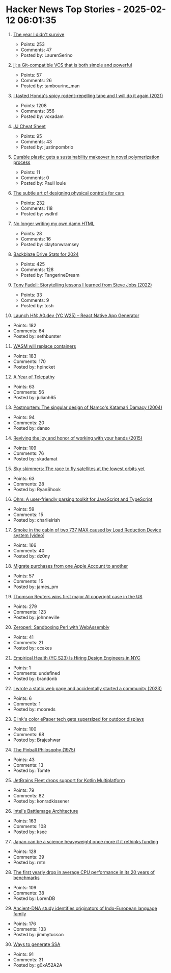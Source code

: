 # Hacker News Top Stories - 2025-02-12 06:01:35

1. [The year I didn't survive](https://bessstillman.substack.com/p/the-year-i-didnt-survive)
   - Points: 253
   - Comments: 47
   - Posted by: LaurenSerino

2. [jj: a Git-compatible VCS that is both simple and powerful](https://github.com/jj-vcs/jj)
   - Points: 57
   - Comments: 26
   - Posted by: tambourine_man

3. [I tasted Honda's spicy rodent-repelling tape and I will do it again (2021)](https://haterade.substack.com/p/i-tasted-hondas-spicy-rodent-repelling)
   - Points: 1208
   - Comments: 356
   - Posted by: voxadam

4. [JJ Cheat Sheet](https://justinpombrio.net/2025/02/11/jj-cheat-sheet.html)
   - Points: 95
   - Comments: 43
   - Posted by: justinpombrio

5. [Durable plastic gets a sustainability makeover in novel polymerization process](https://phys.org/news/2025-01-durable-plastic-sustainability-makeover-polymerization.html)
   - Points: 11
   - Comments: 0
   - Posted by: PaulHoule

6. [The subtle art of designing physical controls for cars](https://www.theturnsignalblog.com/the-subtle-art-of-designing-physical-control-for-cars/)
   - Points: 232
   - Comments: 118
   - Posted by: vsdlrd

7. [No longer writing my own damn HTML](https://claytonwramsey.com/blog/no-html/)
   - Points: 28
   - Comments: 16
   - Posted by: claytonwramsey

8. [Backblaze Drive Stats for 2024](https://www.backblaze.com/blog/backblaze-drive-stats-for-2024/)
   - Points: 425
   - Comments: 128
   - Posted by: TangerineDream

9. [Tony Fadell: Storytelling lessons I learned from Steve Jobs (2022)](https://www.fastcompany.com/90747313/steve-jobs-lessons-tony-fadell-build-book-excerpt)
   - Points: 33
   - Comments: 9
   - Posted by: tosh

10. [Launch HN: A0.dev (YC W25) – React Native App Generator](undefined)
   - Points: 182
   - Comments: 64
   - Posted by: sethburster

11. [WASM will replace containers](https://creston.blog/wasm-will-replace-containers/)
   - Points: 183
   - Comments: 170
   - Posted by: hpincket

12. [A Year of Telepathy](https://neuralink.com/blog/a-year-of-telepathy/)
   - Points: 63
   - Comments: 56
   - Posted by: julianh65

13. [Postmortem: The singular design of Namco's Katamari Damacy (2004)](https://www.gamedeveloper.com/design/postmortem-the-singular-design-of-namco-s-katamari-damacy-2004-)
   - Points: 94
   - Comments: 20
   - Posted by: danso

14. [Reviving the joy and honor of working with your hands (2015)](https://richmond.com/holmberg-reviving-the-joy-and-honor-of-working-with-your-hands-will-strengthen-our-nation/article_d8130166-855d-53b6-94e1-cb735edcd7cc.html)
   - Points: 109
   - Comments: 76
   - Posted by: skadamat

15. [Sky skimmers: The race to fly satellites at the lowest orbits yet](https://www.bbc.com/future/article/20250207-sky-skimmers-the-race-to-send-satellites-into-very-low-earth-orbits)
   - Points: 63
   - Comments: 28
   - Posted by: RyanShook

16. [Ohm: A user-friendly parsing toolkit for JavaScript and TypeScript](https://ohmjs.org/)
   - Points: 59
   - Comments: 15
   - Posted by: charlieirish

17. [Smoke in the cabin of two 737 MAX caused by Load Reduction Device system [video]](https://www.youtube.com/watch?v=swlVkYVSlIE)
   - Points: 166
   - Comments: 40
   - Posted by: dz0ny

18. [Migrate purchases from one Apple Account to another](https://support.apple.com/en-us/117294)
   - Points: 57
   - Comments: 15
   - Posted by: james_pm

19. [Thomson Reuters wins first major AI copyright case in the US](https://www.wired.com/story/thomson-reuters-ai-copyright-lawsuit/)
   - Points: 279
   - Comments: 123
   - Posted by: johnneville

20. [Zeroperl: Sandboxing Perl with WebAssembly](https://andrews.substack.com/p/zeroperl-sandboxed-perl-with-webassembly)
   - Points: 41
   - Comments: 21
   - Posted by: ccakes

21. [Empirical Health (YC S23) Is Hiring Design Engineers in NYC](https://www.ycombinator.com/companies/empirical-health/jobs/nZFQWLW-design-engineer)
   - Points: 1
   - Comments: undefined
   - Posted by: brandonb

22. [I wrote a static web page and accidentally started a community (2023)](https://localfirstweb.dev/blog/2023-05-29-i-wrote-a-static-web-page)
   - Points: 6
   - Comments: 1
   - Posted by: mooreds

23. [E Ink's color ePaper tech gets supersized for outdoor displays](https://newatlas.com/technology/e-ink-kaleido-outdoor-3-75-inch-displays/)
   - Points: 100
   - Comments: 68
   - Posted by: Brajeshwar

24. [The Pinball Philosophy (1975)](https://pinballnirvana.com/forums/threads/the-pinball-philosophy-john-mcphee-1975.22239/)
   - Points: 43
   - Comments: 13
   - Posted by: Tomte

25. [JetBrains Fleet drops support for Kotlin Multiplatform](https://blog.jetbrains.com/kotlin/2025/02/kotlin-multiplatform-tooling-shifting-gears/)
   - Points: 79
   - Comments: 82
   - Posted by: konradkissener

26. [Intel's Battlemage Architecture](https://chipsandcheese.com/p/intels-battlemage-architecture)
   - Points: 163
   - Comments: 108
   - Posted by: ksec

27. [Japan can be a science heavyweight once more if it rethinks funding](https://www.nature.com/articles/d41586-025-00394-8)
   - Points: 128
   - Comments: 39
   - Posted by: rntn

28. [The first yearly drop in average CPU performance in its 20 years of benchmarks](https://www.tomshardware.com/pc-components/cpus/passmark-sees-the-first-yearly-drop-in-average-cpu-performance-in-its-20-years-of-benchmark-results)
   - Points: 109
   - Comments: 38
   - Posted by: LorenDB

29. [Ancient-DNA study identifies originators of Indo-European language family](https://hms.harvard.edu/news/ancient-dna-study-identifies-originators-indo-european-language-family)
   - Points: 176
   - Comments: 133
   - Posted by: jimmytucson

30. [Ways to generate SSA](https://bernsteinbear.com/blog/ssa/)
   - Points: 91
   - Comments: 31
   - Posted by: g0xA52A2A

